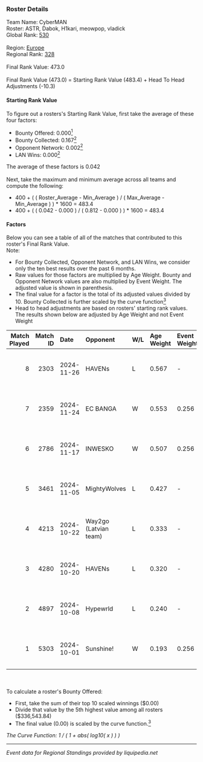 ### Roster Details<br />
Team Name: CyberMAN<br />
Roster: ASTR, Dabok, H1kari, meowpop, vladick<br />
Global Rank: [530](../../standings_global_2025_03_01.md)<br />
<br />
Region: [Europe]( ../../standings_europe_2025_03_01.md)<br />
Regional Rank: [328]( ../../standings_europe_2025_03_01.md)<br />
<br />
Final Rank Value:  473.0<br />
<br />
Final Rank Value (473.0) = Starting Rank Value (483.4) + Head To Head Adjustments (-10.3)<br />

#### Starting Rank Value<br />
To figure out a rosters's Starting Rank Value, first take the average of these four factors:<br />
- Bounty Offered: 0.000[<sup>1</sup>](#table2)
- Bounty Collected: 0.167[<sup>2</sup>](#table1)
- Opponent Network: 0.002[<sup>2</sup>](#table1)
- LAN Wins: 0.000[<sup>2</sup>](#table1)

The average of these factors is 0.042<br />
<br />
Next, take the maximum and minimum average across all teams and compute the following:<br />
- 400 + ( ( Roster_Average - Min_Average ) / ( Max_Average - Min_Average ) ) * 1600 = 483.4
- 400 + ( ( 0.042 - 0.000 ) / ( 0.812 - 0.000 ) ) * 1600 = 483.4


#### Factors<br />
Below you can see a table of all of the matches that contributed to this roster's Final Rank Value.<br />
Note:<br />

- For Bounty Collected, Opponent Network, and LAN Wins, we consider only the ten best results over the past 6 months.
- Raw values for those factors are multiplied by Age Weight. Bounty and Opponent Network values are also multiplied by Event Weight. The adjusted value is shown in parenthesis.
- The final value for a factor is the total of its adjusted values divided by 10. Bounty Collected is further scaled by the curve function[<sup>3</sup>](#curveFunction)
- Head to head adjustments are based on rosters' starting rank values. The results shown below are adjusted by Age Weight and not Event Weight
<span id="table1"></span><br />


| Match Played | Match ID | Date       | Opponent              | W/L | Age Weight | Event Weight | Bounty Collected | Opponent Network | LAN Wins  | H2H Adj. | Roster                                |
| -: | -: | :- | :- | :- | :- | :- | :- | :- | :- | -: | :- |
|            8 |     2303 | 2024-11-26 | HAVENs                | L   | 0.567      | -            | -                | -                | -         |   -10.65 | ASTR, Dabok, H1kari, meowpop, vladick |
|            7 |     2359 | 2024-11-24 | EC BANGA              | W   | 0.553      | 0.256        | 0.001 (0.000)    | 0.107 (0.015)    | 0 (0.000) |     9.63 | ASTR, Dabok, H1kari, meowpop, vladick |
|            6 |     2786 | 2024-11-17 | INWESKO               | W   | 0.507      | 0.256        | 0.000 (0.000)    | 0.062 (0.008)    | 0 (0.000) |     8.32 | ASTR, Dabok, H1kari, meowpop, vladick |
|            5 |     3461 | 2024-11-05 | MightyWolves          | L   | 0.427      | -            | -                | -                | -         |    -8.00 | ASTR, Dabok, H1kari, meowpop, vladick |
|            4 |     4213 | 2024-10-22 | Way2go (Latvian team) | L   | 0.333      | -            | -                | -                | -         |    -3.53 | ASTR, Dabok, H1kari, meowpop, vladick |
|            3 |     4280 | 2024-10-20 | HAVENs                | L   | 0.320      | -            | -                | -                | -         |    -6.23 | ASTR, Dabok, H1kari, meowpop, vladick |
|            2 |     4897 | 2024-10-08 | Hypewrld              | L   | 0.240      | -            | -                | -                | -         |    -2.22 | ASTR, Dabok, H1kari, meowpop, vladick |
|            1 |     5303 | 2024-10-01 | Sunshine!             | W   | 0.193      | 0.256        | 0.000 (0.000)    | 0.000 (0.000)    | 0 (0.000) |     2.34 | ASTR, Dabok, H1kari, meowpop, vladick |

<br />
<span id="table2"></span><br />
To calculate a roster's Bounty Offered:<br />

- First, take the sum of their top 10 scaled winnings ($0.00)
- Divide that value by the 5th highest value among all rosters ($336,543.84)
- The final value (0.00) is scaled by the curve function.[<sup>3</sup>](#curveFunction)

<span id="curveFunction"></span>_The Curve Function: 1 / ( 1 + abs( log10( x ) ) )_<br />

---
_Event data for Regional Standings provided by liquipedia.net_<br />
